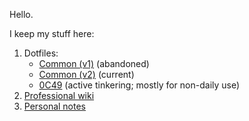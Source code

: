 Hello.

I keep my stuff here:

1. Dotfiles:
   - [Common (v1)](https://github.com/ganiulis/dotfiles-common-v1) (abandoned)
   - [Common (v2)](https://github.com/ganiulis/dotfiles-common-v2) (current)
   - [0C49](https://github.com/ganiulis/dotfiles-0c49) (active tinkering; mostly for non-daily use)
3. [Professional wiki](https://github.com/ganiulis/ganiulis/wiki)
4. [Personal notes](https://ganiulis.github.io/notes-personal)
